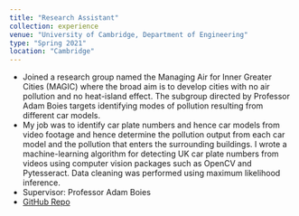 ```yaml
---
title: "Research Assistant"
collection: experience
venue: "University of Cambridge, Department of Engineering"
type: "Spring 2021"
location: "Cambridge"
---
```


* Joined a research group named the Managing Air for Inner Greater Cities (MAGIC) where the broad aim is to develop cities with no air pollution and no heat-island effect. The subgroup directed by Professor Adam Boies targets identifying modes of pollution resulting from different car models.
* My job was to identify car plate numbers and hence car models from video footage and hence determine the pollution output from each car model and the pollution that enters the surrounding buildings.  I wrote a machine-learning algorithm for detecting UK car plate numbers from videos using computer vision packages such as OpenCV and Pytesseract. Data cleaning was performed using maximum likelihood inference.
* Supervisor: Professor Adam Boies
* <a href="https://github.com/YoujingYu99/number_plate_detection">GitHub Repo</a>